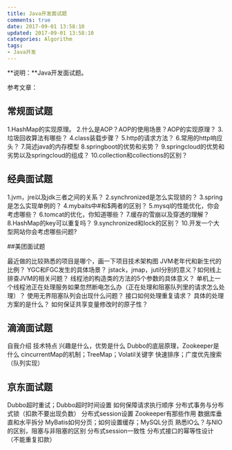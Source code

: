 ```yaml
---
title: Java开发面试题
comments: true
date: 2017-09-01 13:58:10
updated: 2017-09-01 13:58:10
categories: Algorithm
tags:
- Java开发
---
```


**说明：**Java开发面试题。
<!-- more -->


参考文章：

## 常规面试题

1.HashMap的实现原理。
2.什么是AOP？AOP的使用场景？AOP的实现原理？
3.垃圾回收算法有哪些？
4.class装载步骤？
5.http的请求方法？
6.常用的http响应头？
7.简述java的内存模型
8.springboot的优势和劣势？
9.springcloud的优势和劣势以及springcloud的组成？
10.collection和collections的区别？

## 经典面试题

1.jvm，jre以及jdk三者之间的关系？
2.synchronized是怎么实现锁的？
3.spring是怎么实现单例的？
4.mybaits中#和$两者的区别？
5.mysql的性能优化，你会考虑哪些？
6.tomcat的优化，你知道哪些？
7.缓存的雪崩以及穿透的理解？
8.HashMap的key可以重复吗？
9.synchronized和lock的区别？
10.开发一个大型网站你会考虑哪些问题?

##美团面试题

最近做的比较熟悉的项目是哪个，画一下项目技术架构图
JVM老年代和新生代的比例？
YGC和FGC发生的具体场景？
jstack，jmap，jutil分别的意义？如何线上排查JVM的相关问题？
线程池的构造类的方法的5个参数的具体意义？
单机上一个线程池正在处理服务如果忽然断电怎么办（正在处理和阻塞队列里的请求怎么处理）？
使用无界阻塞队列会出现什么问题？
接口如何处理重复请求？
具体的处理方案的是什么？
如何保证共享变量修改时的原子性？

## 滴滴面试题

自我介绍
技术特点
兴趣是什么，优势是什么
Dubbo的底层原理，Zookeeper是什么
cincurrentMap的机制；TreeMap；Volatil关键字
快速排序；广度优先搜索（队列实现）

## 京东面试题

Dubbo超时重试；Dubbo超时时间设置
如何保障请求执行顺序
分布式事务与分布式锁（扣款不要出现负数）
分布式session设置
Zookeeper有那些作用
数据库垂直和水平拆分
MyBatis如何分页；如何设置缓存；MySQL分页
熟悉IO么？与NIO的区别，阻塞与非阻塞的区别
分布式session一致性
分布式接口的幂等性设计（不能重复扣款）